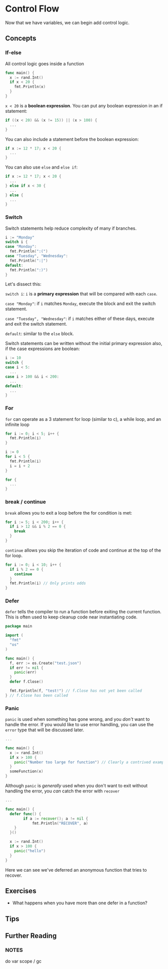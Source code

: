 # Control Flow

Now that we have variables, we can begin add control logic.

## Concepts

### If-else

All control logic goes inside a function

```go
func main() {
  x := rand.Int()
  if x < 20 {
    fmt.Println(x)
  }
}
```

`x < 20` is a **boolean expression**.
You can put any boolean expression in an if statement:

```go
if ((x < 20) && (x != 15)) || (x > 100) {
  ...
}
```

You can also include a statement before the boolean expression:

```go
if x := 12 * 17; x < 20 {
  ...
}
```

You can also use `else` and `else if`:
```go
if x := 12 * 17; x < 20 {
  ...
} else if x < 30 {
  ...
} else {
  ...
}
```

### Switch

Switch statements help reduce complexity of many if branches.

```go
i := "Monday"
switch i {
case "Monday":
  fmt.Println(":(")
case "Tuesday", "Wednesday":
  fmt.Println(":|")
default:
  fmt.Println(":)")
}
```

Let's dissect this:

`switch i`: `i` is a **primary expression** that will be compared with each `case`.

`case "Monday"`: if `i` matches `Monday`, execute the block and exit the switch statement.

`case "Tuesday", "Wednesday"`: if `i` matches either of these days, execute and exit the switch statement.

`default`: similar to the `else` block.

Switch statements can be written without the initial primary expression also, if the case expressions are boolean:

```go
i := 10
switch {
case i < 5:
  ...
case i > 100 && i < 200:
  ...
default:
  ...
}
```

### For
`for` can operate as a 3 statement for loop (similar to c), a while loop, and an infinite loop

```go
for i := 0; i < 5; i++ {
  fmt.Println(i)
}

i := 0
for i < 5 {
  fmt.Println(i)
  i = i + 2
}

for {
  ...
}
```

### break / continue

`break` allows you to exit a loop before the for condition is met:

```go
for i := 5; i < 200; i++ {
  if i > 12 && i % 2 == 0 {
    break
  }
}
```

`continue` allows you skip the iteration of code and continue at the top of the for loop.

```go
for i := 0; i < 10; i++ {
  if i % 2 == 0 {
    continue
  }
  fmt.Println(i) // Only prints odds
}
```

### Defer

`defer` tells the compiler to run a function before exiting the current function. This is often used to keep cleanup code near instantiating code.

```go
package main

import (
  "fmt"
  "os"
)

func main() {
  f, err := os.Create("test.json")
  if err != nil {
    panic(err)
  }
  defer f.Close()

  fmt.Fprintln(f, "test!") // f.Close has not yet been called
} // f.Close has been called
```

### Panic

`panic` is used when something has gone wrong, and you _don't_ want to handle the error. If you would like to use error handling, you can use the `error` type that will be discussed later.

```go
...

func main() {
  x := rand.Int()
  if x > 100 {
    panic("Number too large for function") // Clearly a contrived example.
  }
  someFunction(x)
}
```

Although `panic` is _generally_ used when you don't want to exit without handling the error, you _can_ catch the error with `recover`

```go
...

func main() {
  defer func() {
		if a := recover(); a != nil {
			fmt.Println("RECOVER", a)
    }
  }()

  x := rand.Int()
  if x > 100 {
    panic("hello")
  }
}
```

Here we can see we've deferred an anonymous function that tries to recover.

## Exercises

* What happens when you have more than one defer in a function?

## Tips



## Further Reading



### NOTES

do var scope / gc
